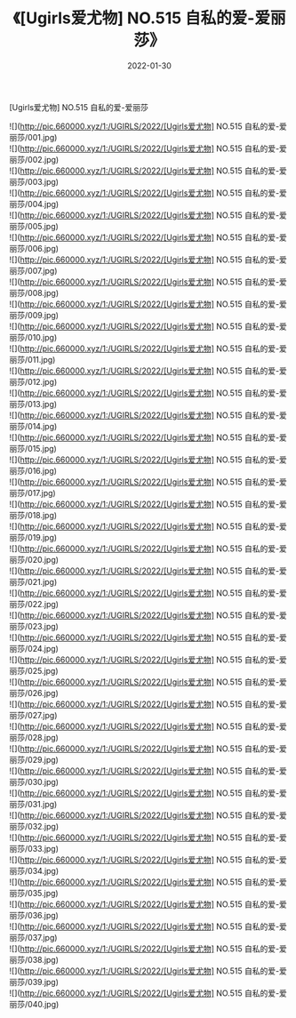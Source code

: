﻿---
layout: post
title:  《[Ugirls爱尤物] NO.515 自私的爱-爱丽莎》
date:   2022-01-30
img: http://pic.660000.xyz/1:/UGIRLS/2022/[Ugirls爱尤物] NO.515 自私的爱-爱丽莎/000.jpg
categories: [美女, 清纯, 唯美]
---

[Ugirls爱尤物] NO.515 自私的爱-爱丽莎

 ![](http://pic.660000.xyz/1:/UGIRLS/2022/[Ugirls爱尤物] NO.515 自私的爱-爱丽莎/001.jpg) <br>![](http://pic.660000.xyz/1:/UGIRLS/2022/[Ugirls爱尤物] NO.515 自私的爱-爱丽莎/002.jpg) <br>![](http://pic.660000.xyz/1:/UGIRLS/2022/[Ugirls爱尤物] NO.515 自私的爱-爱丽莎/003.jpg) <br>![](http://pic.660000.xyz/1:/UGIRLS/2022/[Ugirls爱尤物] NO.515 自私的爱-爱丽莎/004.jpg) <br>![](http://pic.660000.xyz/1:/UGIRLS/2022/[Ugirls爱尤物] NO.515 自私的爱-爱丽莎/005.jpg) <br>![](http://pic.660000.xyz/1:/UGIRLS/2022/[Ugirls爱尤物] NO.515 自私的爱-爱丽莎/006.jpg) <br>![](http://pic.660000.xyz/1:/UGIRLS/2022/[Ugirls爱尤物] NO.515 自私的爱-爱丽莎/007.jpg) <br>![](http://pic.660000.xyz/1:/UGIRLS/2022/[Ugirls爱尤物] NO.515 自私的爱-爱丽莎/008.jpg) <br>![](http://pic.660000.xyz/1:/UGIRLS/2022/[Ugirls爱尤物] NO.515 自私的爱-爱丽莎/009.jpg) <br>![](http://pic.660000.xyz/1:/UGIRLS/2022/[Ugirls爱尤物] NO.515 自私的爱-爱丽莎/010.jpg) <br>![](http://pic.660000.xyz/1:/UGIRLS/2022/[Ugirls爱尤物] NO.515 自私的爱-爱丽莎/011.jpg) <br>![](http://pic.660000.xyz/1:/UGIRLS/2022/[Ugirls爱尤物] NO.515 自私的爱-爱丽莎/012.jpg) <br>![](http://pic.660000.xyz/1:/UGIRLS/2022/[Ugirls爱尤物] NO.515 自私的爱-爱丽莎/013.jpg) <br>![](http://pic.660000.xyz/1:/UGIRLS/2022/[Ugirls爱尤物] NO.515 自私的爱-爱丽莎/014.jpg) <br>![](http://pic.660000.xyz/1:/UGIRLS/2022/[Ugirls爱尤物] NO.515 自私的爱-爱丽莎/015.jpg) <br>![](http://pic.660000.xyz/1:/UGIRLS/2022/[Ugirls爱尤物] NO.515 自私的爱-爱丽莎/016.jpg) <br>![](http://pic.660000.xyz/1:/UGIRLS/2022/[Ugirls爱尤物] NO.515 自私的爱-爱丽莎/017.jpg) <br>![](http://pic.660000.xyz/1:/UGIRLS/2022/[Ugirls爱尤物] NO.515 自私的爱-爱丽莎/018.jpg) <br>![](http://pic.660000.xyz/1:/UGIRLS/2022/[Ugirls爱尤物] NO.515 自私的爱-爱丽莎/019.jpg) <br>![](http://pic.660000.xyz/1:/UGIRLS/2022/[Ugirls爱尤物] NO.515 自私的爱-爱丽莎/020.jpg) <br>![](http://pic.660000.xyz/1:/UGIRLS/2022/[Ugirls爱尤物] NO.515 自私的爱-爱丽莎/021.jpg) <br>![](http://pic.660000.xyz/1:/UGIRLS/2022/[Ugirls爱尤物] NO.515 自私的爱-爱丽莎/022.jpg) <br>![](http://pic.660000.xyz/1:/UGIRLS/2022/[Ugirls爱尤物] NO.515 自私的爱-爱丽莎/023.jpg) <br>![](http://pic.660000.xyz/1:/UGIRLS/2022/[Ugirls爱尤物] NO.515 自私的爱-爱丽莎/024.jpg) <br>![](http://pic.660000.xyz/1:/UGIRLS/2022/[Ugirls爱尤物] NO.515 自私的爱-爱丽莎/025.jpg) <br>![](http://pic.660000.xyz/1:/UGIRLS/2022/[Ugirls爱尤物] NO.515 自私的爱-爱丽莎/026.jpg) <br>![](http://pic.660000.xyz/1:/UGIRLS/2022/[Ugirls爱尤物] NO.515 自私的爱-爱丽莎/027.jpg) <br>![](http://pic.660000.xyz/1:/UGIRLS/2022/[Ugirls爱尤物] NO.515 自私的爱-爱丽莎/028.jpg) <br>![](http://pic.660000.xyz/1:/UGIRLS/2022/[Ugirls爱尤物] NO.515 自私的爱-爱丽莎/029.jpg) <br>![](http://pic.660000.xyz/1:/UGIRLS/2022/[Ugirls爱尤物] NO.515 自私的爱-爱丽莎/030.jpg) <br>![](http://pic.660000.xyz/1:/UGIRLS/2022/[Ugirls爱尤物] NO.515 自私的爱-爱丽莎/031.jpg) <br>![](http://pic.660000.xyz/1:/UGIRLS/2022/[Ugirls爱尤物] NO.515 自私的爱-爱丽莎/032.jpg) <br>![](http://pic.660000.xyz/1:/UGIRLS/2022/[Ugirls爱尤物] NO.515 自私的爱-爱丽莎/033.jpg) <br>![](http://pic.660000.xyz/1:/UGIRLS/2022/[Ugirls爱尤物] NO.515 自私的爱-爱丽莎/034.jpg) <br>![](http://pic.660000.xyz/1:/UGIRLS/2022/[Ugirls爱尤物] NO.515 自私的爱-爱丽莎/035.jpg) <br>![](http://pic.660000.xyz/1:/UGIRLS/2022/[Ugirls爱尤物] NO.515 自私的爱-爱丽莎/036.jpg) <br>![](http://pic.660000.xyz/1:/UGIRLS/2022/[Ugirls爱尤物] NO.515 自私的爱-爱丽莎/037.jpg) <br>![](http://pic.660000.xyz/1:/UGIRLS/2022/[Ugirls爱尤物] NO.515 自私的爱-爱丽莎/038.jpg) <br>![](http://pic.660000.xyz/1:/UGIRLS/2022/[Ugirls爱尤物] NO.515 自私的爱-爱丽莎/039.jpg) <br>![](http://pic.660000.xyz/1:/UGIRLS/2022/[Ugirls爱尤物] NO.515 自私的爱-爱丽莎/040.jpg) <br>